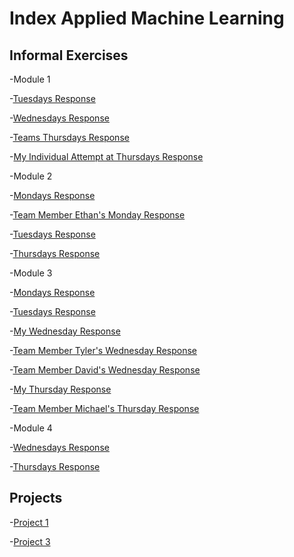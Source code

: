 # Index Applied Machine Learning

## Informal Exercises
-Module 1

-[Tuesdays Response](tues1.md)

-[Wednesdays Response](wed1.md)

-[Teams Thursdays Response](https://amanroa.github.io/data310/thurs1.html) 

-[My Individual Attempt at Thursdays Response](IndividualAttempt.md)

-Module 2

-[Mondays Response](Monday1.md)

-[Team Member Ethan's Monday Response](https://eanelson01.github.io/DATA310/mod2/monday2.html)

-[Tuesdays Response](Tuesday2.md)

-[Thursdays Response](Thursday2.md)

-Module 3

-[Mondays Response](Monday3.md)

-[Tuesdays  Response](Tuesday3.md)

-[My Wednesday Response](Wednesday3.md)

-[Team Member Tyler's Wednesday Response](https://tyeatts75.github.io/Data310/wed3.html)

-[Team Member David's Wednesday Response](https://dj-olson.github.io/data310/weds3.html)

-[My Thursday Response](Thursday3.md)

-[Team Member Michael's Thursday Response](https://michaelcusacknelkin.github.io/DATA310/Informal%20Responses/Preprocessing.html)

-Module 4

-[Wednesdays Response](Wednesday4.md)

-[Thursdays Response]()

## Projects

-[Project 1](Project1.md)

-[Project 3](Project3.md)

